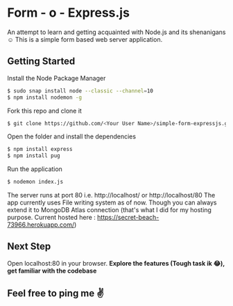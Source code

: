 # Form - o - Express.js 

An attempt to learn and getting acquainted with Node.js and its shenanigans :relaxed:
This is a simple form based web server application.

## Getting Started

Install the Node Package Manager 
```bash
$ sudo snap install node --classic --channel=10
$ npm install nodemon -g
```

Fork this repo and clone it
```bash
$ git clone https://github.com/<Your User Name>/simple-form-expressjs.git
```

Open the folder and install the dependencies
```bash
$ npm install express
$ npm install pug
```

Run the application
```bash
$ nodemon index.js
```

The server runs at port 80 i.e. http://localhost/ or http://localhost/80
The app currently uses File writing system as of now. Though you can always extend it to MongoDB Atlas connection (that's what I did for my hosting purpose. Current hosted here : https://secret-beach-73966.herokuapp.com/)

## Next Step
Open localhost:80 in your browser.
**Explore the features (Tough task ik :joy:), get familiar with the codebase**
## Feel free to ping me :v:

